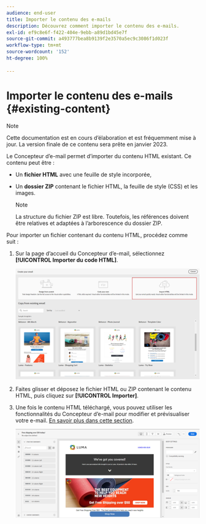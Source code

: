 ```yaml
---
audience: end-user
title: Importer le contenu des e-mails
description: Découvrez comment importer le contenu des e-mails.
exl-id: ef9c8e6f-f422-404e-9ebb-a89d1bd45e7f
source-git-commit: a493777bea8b9139f2e3570a5ec9c3086f1d023f
workflow-type: tm+mt
source-wordcount: '152'
ht-degree: 100%

---
```


# Importer le contenu des e-mails {#existing-content}

>[!NOTE]
>
>Cette documentation est en cours d’élaboration et est fréquemment mise à jour. La version finale de ce contenu sera prête en janvier 2023.

Le Concepteur d’e-mail permet d’importer du contenu HTML existant. Ce contenu peut être :

* Un **fichier HTML** avec une feuille de style incorporée,
* Un **dossier ZIP** contenant le fichier HTML, la feuille de style (CSS) et les images.

   >[!NOTE]
   >
   >La structure du fichier ZIP est libre. Toutefois, les références doivent être relatives et adaptées à l’arborescence du dossier ZIP.

Pour importer un fichier contenant du contenu HTML, procédez comme suit :

1. Sur la page d’accueil du Concepteur d’e-mail, sélectionnez **[!UICONTROL Importer du code HTML]**.

   ![](assets/import-html_2.png)

1. Faites glisser et déposez le fichier HTML ou ZIP contenant le contenu HTML, puis cliquez sur **[!UICONTROL Importer]**.

1. Une fois le contenu HTML téléchargé, vous pouvez utiliser les fonctionnalités du Concepteur d’e-mail pour modifier et prévisualiser votre e-mail. [En savoir plus dans cette section](create-email-content.md).

   ![](assets/html-imported.png)